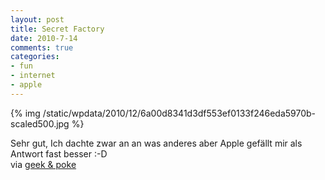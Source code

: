 ```yaml
--- 
layout: post
title: Secret Factory
date: 2010-7-14
comments: true
categories: 
- fun
- internet
- apple
---
```

{% img /static/wpdata/2010/12/6a00d8341d3df553ef0133f246eda5970b-scaled500.jpg %}
<p>Sehr gut, Ich dachte zwar an an was anderes aber Apple gefällt mir als Antwort fast besser :-D<br /> via <a href="http://geekandpoke.typepad.com/geekandpoke/2010/07/the-geekpoke-quiz-of-the-week.html">geek &amp; poke</a></p>
